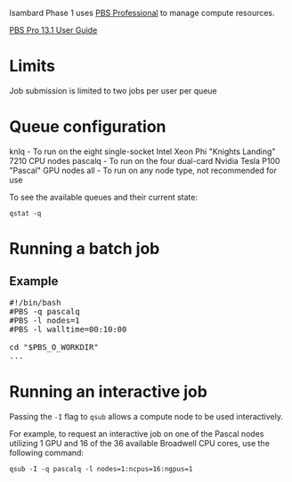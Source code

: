 Isambard Phase 1 uses [PBS Professional](http://www.pbsworks.com/PBSProduct.aspx?n=PBS-Professional&c=Overview-and-Capabilities) to manage compute resources.

[PBS Pro 13.1 User Guide](http://www.pbsworks.com/pdfs/PBSProUserGuide13.1.pdf)

# Limits

Job submission is limited to two jobs per user per queue

# Queue configuration

knlq    - To run on the eight single-socket Intel Xeon Phi "Knights Landing" 7210 CPU nodes
pascalq - To run on the four dual-card Nvidia Tesla P100 "Pascal" GPU nodes
all     - To run on any node type, not recommended for use

To see the available queues and their current state:

    qstat -q

# Running a batch job

## Example
<pre>
#!/bin/bash
#PBS -q pascalq
#PBS -l nodes=1
#PBS -l walltime=00:10:00

cd "$PBS_O_WORKDIR"
...
</pre>

# Running an interactive job

Passing the `-I` flag to `qsub` allows a compute node to be used interactively.

For example, to request an interactive job on one of the Pascal nodes utilizing 1 GPU and 16 of the 36 available Broadwell CPU cores, use the following command:

    qsub -I -q pascalq -l nodes=1:ncpus=16:ngpus=1
